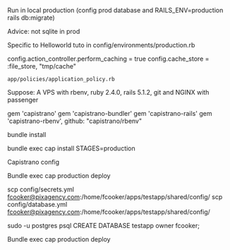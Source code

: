 
Run in local production (config prod database and RAILS_ENV=production rails db:migrate)

Advice: not sqlite in prod

Specific to Helloworld tuto
in config/environments/production.rb

  config.action_controller.perform_caching = true
  config.cache_store = :file_store, "tmp/cache"


`app/policies/application_policy.rb`


Suppose: A VPS with rbenv, ruby 2.4.0, rails 5.1.2, git and NGINX with passenger

gem 'capistrano'
gem 'capistrano-bundler'
gem 'capistrano-rails'
gem 'capistrano-rbenv', github: "capistrano/rbenv"

bundle install

bundle exec cap install STAGES=production


Capistrano config 

Bundle exec cap production deploy

scp config/secrets.yml fcooker@pixagency.com:/home/fcooker/apps/testapp/shared/config/
scp config/database.yml fcooker@pixagency.com:/home/fcooker/apps/testapp/shared/config/

sudo -u postgres psql
CREATE DATABASE testapp owner fcooker;

Bundle exec cap production deploy



